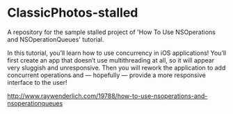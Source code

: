 ClassicPhotos-stalled
=====================

A repository for the sample stalled project of 'How To Use NSOperations and NSOperationQueues' tutorial.

In this tutorial, you’ll learn how to use concurrency in iOS applications! You’ll first create an app that doesn’t use multithreading at all, so it will appear very sluggish and unresponsive. Then you will rework the application to add concurrent operations and — hopefully — provide a more responsive interface to the user!

http://www.raywenderlich.com/19788/how-to-use-nsoperations-and-nsoperationqueues
